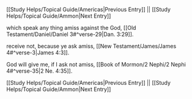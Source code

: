 [[Study Helps/Topical Guide/Americas|Previous Entry]]  ||  [[Study Helps/Topical Guide/Ammon|Next Entry]]

 which speak any thing amiss against the God, [[Old Testament/Daniel/Daniel 3#^verse-29|Dan. 3:29]].

 receive not, because ye ask amiss, [[New Testament/James/James 4#^verse-3|James 4:3]].

 God will give me, if I ask not amiss, [[Book of Mormon/2 Nephi/2 Nephi 4#^verse-35|2 Ne. 4:35]].

[[Study Helps/Topical Guide/Americas|Previous Entry]]  ||  [[Study Helps/Topical Guide/Ammon|Next Entry]]